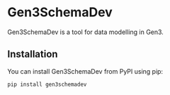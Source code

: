# Gen3SchemaDev

Gen3SchemaDev is a tool for data modelling in Gen3.

## Installation

You can install Gen3SchemaDev from PyPI using pip:

```python
pip install gen3schemadev
```